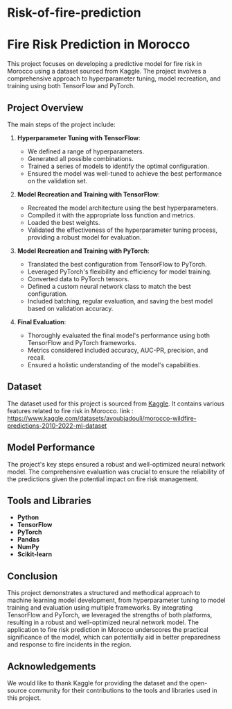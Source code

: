 # Risk-of-fire-prediction
# Fire Risk Prediction in Morocco

This project focuses on developing a predictive model for fire risk in Morocco using a dataset sourced from Kaggle. The project involves a comprehensive approach to hyperparameter tuning, model recreation, and training using both TensorFlow and PyTorch.

## Project Overview

The main steps of the project include:

1. **Hyperparameter Tuning with TensorFlow**:
    - We defined a range of hyperparameters.
    - Generated all possible combinations.
    - Trained a series of models to identify the optimal configuration.
    - Ensured the model was well-tuned to achieve the best performance on the validation set.

2. **Model Recreation and Training with TensorFlow**:
    - Recreated the model architecture using the best hyperparameters.
    - Compiled it with the appropriate loss function and metrics.
    - Loaded the best weights.
    - Validated the effectiveness of the hyperparameter tuning process, providing a robust model for evaluation.

3. **Model Recreation and Training with PyTorch**:
    - Translated the best configuration from TensorFlow to PyTorch.
    - Leveraged PyTorch's flexibility and efficiency for model training.
    - Converted data to PyTorch tensors.
    - Defined a custom neural network class to match the best configuration.
    - Included batching, regular evaluation, and saving the best model based on validation accuracy.

4. **Final Evaluation**:
    - Thoroughly evaluated the final model's performance using both TensorFlow and PyTorch frameworks.
    - Metrics considered included accuracy, AUC-PR, precision, and recall.
    - Ensured a holistic understanding of the model's capabilities.

## Dataset

The dataset used for this project is sourced from [Kaggle](https://www.kaggle.com/). It contains various features related to fire risk in Morocco.
link : <https://www.kaggle.com/datasets/ayoubjadouli/morocco-wildfire-predictions-2010-2022-ml-dataset>

## Model Performance

The project's key steps ensured a robust and well-optimized neural network model. The comprehensive evaluation was crucial to ensure the reliability of the predictions given the potential impact on fire risk management.

## Tools and Libraries

- **Python**
- **TensorFlow**
- **PyTorch**
- **Pandas**
- **NumPy**
- **Scikit-learn**



## Conclusion

This project demonstrates a structured and methodical approach to machine learning model development, from hyperparameter tuning to model training and evaluation using multiple frameworks. By integrating TensorFlow and PyTorch, we leveraged the strengths of both platforms, resulting in a robust and well-optimized neural network model. The application to fire risk prediction in Morocco underscores the practical significance of the model, which can potentially aid in better preparedness and response to fire incidents in the region.

## Acknowledgements

We would like to thank Kaggle for providing the dataset and the open-source community for their contributions to the tools and libraries used in this project.



